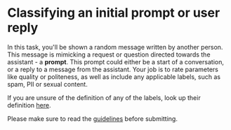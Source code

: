 # Classifying an initial prompt or user reply

In this task, you'll be shown a random message written by another person. This
message is mimicking a request or question directed towards the assistant - a
**prompt**. This prompt could either be a start of a conversation, or a reply to
a message from the assistant. Your job is to rate parameters like quality or
politeness, as well as include any applicable labels, such as spam, PII or
sexual content.

If you are unsure of the definition of any of the labels, look up their
definition
[here](https://projects.laion.ai/Open-Assistant/docs/guides/guidelines#label-explanation).

Please make sure to read the
[guidelines](https://projects.laion.ai/Open-Assistant/docs/guides/guidelines#classifying-user)
before submitting.

